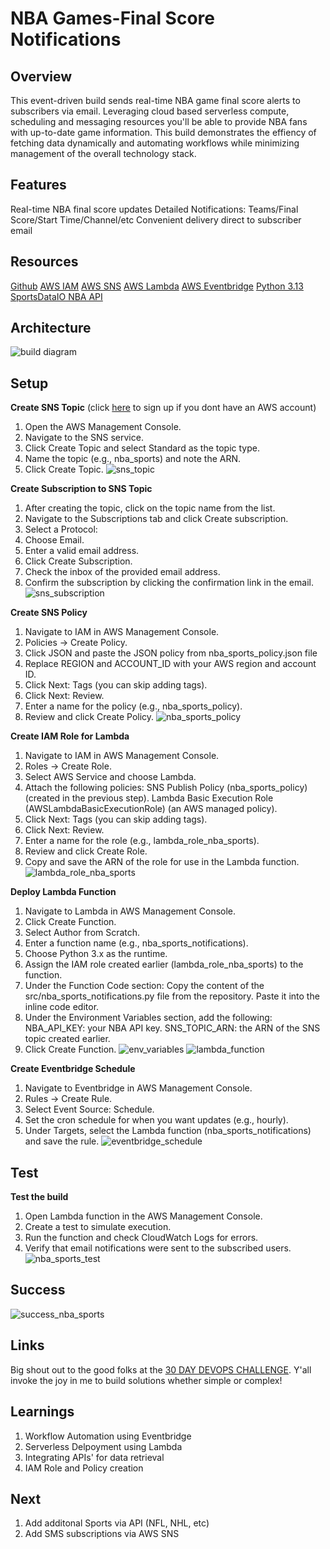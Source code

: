 # NBA Games-Final Score Notifications

## Overview
This event-driven build sends real-time NBA game final score alerts to subscribers via email. Leveraging cloud based serverless compute, scheduling and messaging resources you'll be able to provide NBA fans with up-to-date game information. This build demonstrates the effiency of fetching data dynamically and automating workflows while minimizing management of the overall technology stack.

## Features
Real-time NBA final score updates
Detailed Notifications: Teams/Final Score/Start Time/Channel/etc
Convenient delivery direct to subscriber email

## Resources
[Github](https://github.com/aaritch/nba-sports-notifications)
[AWS IAM](https://aws.amazon.com/iam/)
[AWS SNS](https://aws.amazon.com/sns/)
[AWS Lambda](https://aws.amazon.com/lambda/)
[AWS Eventbridge](https://aws.amazon.com/eventbridge/)
[Python 3.13](https://www.python.org/downloads/release/python-3130/)
[SportsDataIO NBA API](https://sportsdata.io/developers/api-documentation/nba)

## Architecture
![build diagram](images/nba_sports_architecture.png)

## Setup
**Create SNS Topic** (click [here](https://signin.aws.amazon.com/signup?request_type=register) to sign up if you dont have an AWS account)
1. Open the AWS Management Console.
2. Navigate to the SNS service.
3. Click Create Topic and select Standard as the topic type.
4. Name the topic (e.g., nba_sports) and note the ARN.
5. Click Create Topic. 
![sns_topic](images/sns_topic.png)

**Create Subscription to SNS Topic**
1. After creating the topic, click on the topic name from the list.
2. Navigate to the Subscriptions tab and click Create subscription.
3. Select a Protocol:
4. Choose Email.
5. Enter a valid email address.
6. Click Create Subscription.
7. Check the inbox of the provided email address.
8. Confirm the subscription by clicking the confirmation link in the email.
![sns_subscription](images/sns_subscription.png)

**Create SNS Policy**
1. Navigate to IAM in AWS Management Console.
2. Policies → Create Policy.
3. Click JSON and paste the JSON policy from nba_sports_policy.json file
4. Replace REGION and ACCOUNT_ID with your AWS region and account ID.
5. Click Next: Tags (you can skip adding tags).
6. Click Next: Review.
7. Enter a name for the policy (e.g., nba_sports_policy).
8. Review and click Create Policy.
![nba_sports_policy](images/nba_sports_policy.png)

**Create IAM Role for Lambda**
1. Navigate to IAM in AWS Management Console.
2. Roles → Create Role.
3. Select AWS Service and choose Lambda.
4. Attach the following policies:
   SNS Publish Policy (nba_sports_policy) (created in the previous step).
   Lambda Basic Execution Role (AWSLambdaBasicExecutionRole) (an AWS managed policy).
5. Click Next: Tags (you can skip adding tags).
6. Click Next: Review.
7. Enter a name for the role (e.g., lambda_role_nba_sports).
8. Review and click Create Role.
9. Copy and save the ARN of the role for use in the Lambda function.
![lambda_role_nba_sports](images/lambda_role_nba_sports.png)

**Deploy Lambda Function**
1. Navigate to Lambda in AWS Management Console.
2. Click Create Function.
3. Select Author from Scratch.
4. Enter a function name (e.g., nba_sports_notifications).
5. Choose Python 3.x as the runtime.
6. Assign the IAM role created earlier (lambda_role_nba_sports) to the function.
7. Under the Function Code section:
   Copy the content of the src/nba_sports_notifications.py file from the repository.
   Paste it into the inline code editor.
8. Under the Environment Variables section, add the following:
   NBA_API_KEY: your NBA API key.
   SNS_TOPIC_ARN: the ARN of the SNS topic created earlier.
9. Click Create Function.
![env_variables](images/env_variables.png)
![lambda_function](images/lambda_fuction.png)

**Create Eventbridge Schedule**
1. Navigate to Eventbridge in AWS Management Console.
2. Rules → Create Rule.
3. Select Event Source: Schedule.
4. Set the cron schedule for when you want updates (e.g., hourly).
5. Under Targets, select the Lambda function (nba_sports_notifications) and save the rule.
![eventbridge_schedule](images/eventbridge_schedule.png)

## Test
**Test the build**
1. Open Lambda function in the AWS Management Console.
2. Create a test to simulate execution.
3. Run the function and check CloudWatch Logs for errors.
4. Verify that email notifications were sent to the subscribed users.
![nba_sports_test](images/nba_sports_test.png)

## Success
![success_nba_sports](images/success_nba_sports.png)

## Links
Big shout out to the good folks at the [30 DAY DEVOPS CHALLENGE](https://ugcshae.my.canva.site/30-day-devops-challenge). Y'all invoke the joy in me to build solutions whether simple or complex!

## Learnings
1. Workflow Automation using Eventbridge
2. Serverless Delpoyment using Lambda
3. Integrating APIs' for data retrieval
4. IAM Role and Policy creation
   
## Next
1. Add additonal Sports via API (NFL, NHL, etc)
2. Add SMS subscriptions via AWS SNS
